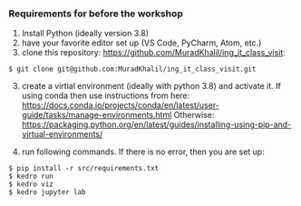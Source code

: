 ### Requirements for before the workshop
1. Install Python (ideally version 3.8)
1. have your favorite editor set up (VS Code, PyCharm, Atom, etc.)
2. clone this repository: https://github.com/MuradKhalil/ing_it_class_visit:
```
$ git clone git@github.com:MuradKhalil/ing_it_class_visit.git
```
3. create a virtial environment (ideally with python 3.8) and activate it.
  If using conda then use instructions from here: https://docs.conda.io/projects/conda/en/latest/user-guide/tasks/manage-environments.html
  Otherwise: https://packaging.python.org/en/latest/guides/installing-using-pip-and-virtual-environments/

4. run following commands. If there is no error, then you are set up:
```
$ pip install -r src/requirements.txt
$ kedro run
$ kedro viz
$ kedro jupyter lab
```

